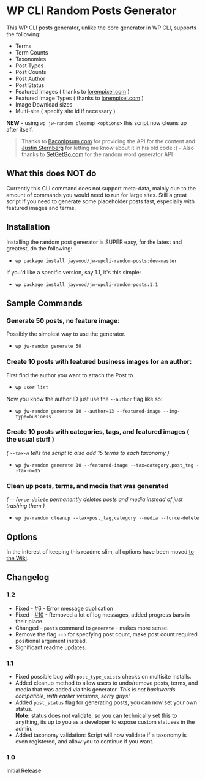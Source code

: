 # WP CLI Random Posts Generator

This WP CLI posts generator, unlike the core generator in WP CLI, supports the following:

* Terms
* Term Counts
* Taxonomies
* Post Types
* Post Counts
* Post Author
* Post Status
* Featured Images ( thanks to [lorempixel.com](http://lorempixel.com) )
* Featured Image Types ( thanks to [lorempixel.com](http://lorempixel.com) )
* Image Download sizes
* Multi-site ( specify site id if necessary )

**NEW** - using `wp jw-random cleanup <options>` this script now cleans up after itself.

> Thanks to [BaconIpsum.com](https://baconipsum.com/) for providing the API for the content and [Justin Sternberg](https://twitter.com/Jtsternberg) for letting me know about it in his old code :) - Also thanks to [SetGetGo.com](http://randomword.setgetgo.com/) for the random word generator API 

## What this does NOT do
Currently this CLI command does not support meta-data, mainly due to the amount of commands you would need to run for large sites. Still a great script if you need to generate some placeholder posts fast, especially with featured images and terms.

## Installation
Installing the random post generator is SUPER easy, for the latest and greatest, do the following:
* `wp package install jaywood/jw-wpcli-random-posts:dev-master`

If you'd like a specific version, say 1.1, it's this simple:
* `wp package install jaywood/jw-wpcli-random-posts:1.1`

## Sample Commands

### Generate 50 posts, no feature image:
Possibly the simplest way to use the generator.
* `wp jw-random generate 50`

### Create 10 posts with featured business images for an author:
First find the author you want to attach the Post to
* `wp user list`

Now you know the author ID just use the `--author` flag like so:
* `wp jw-random generate 10 --author=13 --featured-image --img-type=business`

### Create 10 posts with categories, tags, and featured images ( the usual stuff )
_( `--tax-n` tells the script to also add 15 terms to each taxonomy )_
* `wp jw-random generate 10 --featured-image --tax=category,post_tag --tax-n=15`

### Clean up posts, terms, and media that was generated
_( `--force-delete` permanently deletes posts and media instead of just trashing them )_
* `wp jw-random cleanup --tax=post_tag,category --media --force-delete`

## Options

In the interest of keeping this readme slim, all options have been moved [to the Wiki](https://github.com/JayWood/jw-wpcli-random-posts/wiki).

## Changelog

### 1.2
* Fixed - [#6](https://github.com/JayWood/jw-wpcli-random-posts/issues/6) - Error message duplication
* Fixed - [#10](https://github.com/JayWood/jw-wpcli-random-posts/issues/10) - Removed a lot of log messages, added progress bars in their place.
* Changed - `posts` command to `generate` - makes more sense.
* Remove the flag `--n` for specfying post count, make post count required positional argument instead.
* Significant readme updates.

### 1.1
* Fixed possible bug with `post_type_exists` checks on multisite installs.
* Added cleanup method to allow users to undo/remove posts, terms, and media that was added via this generator. _This is not backwards compatible, with earlier versions, sorry guys!_
* Added `post_status` flag for generating posts, you can now set your own status.   
**Note:** status does not validate, so you can technically set this to anything, its up to you as a developer to expose custom statuses in the admin.
* Added taxonomy validation: Script will now validate if a taxonomy is even registered, and allow you to continue if you want.

### 1.0
Initial Release